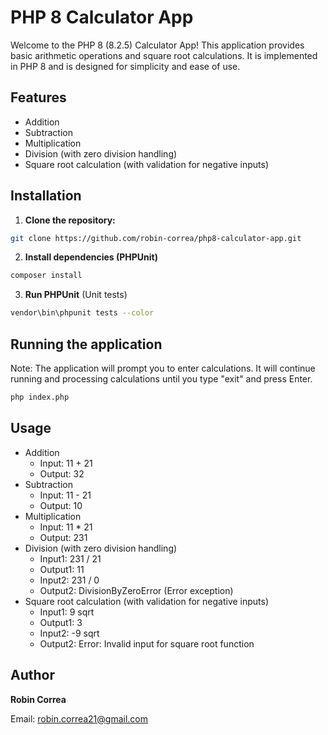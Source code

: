 # PHP 8 Calculator App

Welcome to the PHP 8 (8.2.5) Calculator App! This application provides basic arithmetic operations and square root calculations. It is implemented in PHP 8 and is designed for simplicity and ease of use.

## Features

- Addition
- Subtraction
- Multiplication
- Division (with zero division handling)
- Square root calculation (with validation for negative inputs)

## Installation

1. **Clone the repository:**

```sh
git clone https://github.com/robin-correa/php8-calculator-app.git
```

2. **Install dependencies (PHPUnit)**
```sh
composer install
```

3. **Run PHPUnit** (Unit tests)
```sh
vendor\bin\phpunit tests --color
```

## Running the application
Note: The application will prompt you to enter calculations. It will continue running and processing calculations until you type "exit" and press Enter.

   ```sh
   php index.php
   ```

## Usage
- Addition
    - Input: 11 + 21
    - Output: 32
- Subtraction
    - Input: 11 - 21
    - Output: 10
- Multiplication
    - Input: 11 * 21
    - Output: 231
- Division (with zero division handling)
    - Input1: 231 / 21
    - Output1: 11
    - Input2: 231 / 0
    - Output2: DivisionByZeroError (Error exception)
- Square root calculation (with validation for negative inputs)
    - Input1: 9 sqrt
    - Output1: 3
    - Input2: -9 sqrt
    - Output2: Error: Invalid input for square root function

## Author
**Robin Correa**

Email: robin.correa21@gmail.com